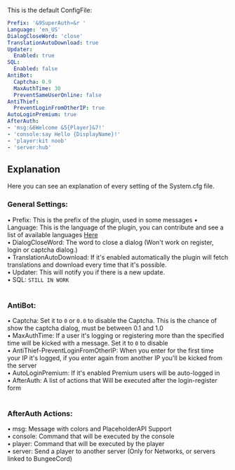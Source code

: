 This is the default ConfigFile:

```YAML
Prefix: '&9SuperAuth»&r '
Language: 'en_US'
DialogCloseWord: 'close'
TranslationAutoDownload: true
Updater:
  Enabled: true
SQL:
  Enabled: false
AntiBot:
  Captcha: 0.9
  MaxAuthTime: 30
  PreventSameUserOnline: false
AntiThief:
  PreventLoginFromOtherIP: true
AutoLoginPremium: true
AfterAuth:
- 'msg:&6Welcome &5{Player}&7!'
- 'console:say Hello {DisplayName}!'
- 'player:kit noob'
- 'server:hub'
```

## Explanation
Here you can see an explanation of every setting of the System.cfg file.
<br>
### General Settings:<br>
• Prefix: This is the prefix of the plugin, used in some messages
• Language: This is the language of the plugin, you can contribute and see a list of available languages [Here](https://github.com/TheProgramSrc/PluginsResources/tree/master/superauth)<br>
• DialogCloseWord: The word to close a dialog (Won't work on register, login or captcha dialog.)<br>
• TranslationAutoDownload: If it's enabled automatically the plugin will fetch translations and download every time that it's possible.<br>
• Updater: This will notify you if there is a new update.<br>
• SQL: `STILL IN WORK`<br>
<br>
### AntiBot:<br>
• Captcha: Set it to `0` or `0.0` to disable the Captcha. This is the chance of show the captcha dialog, must be between 0.1 and 1.0<br>
• MaxAuthTime: If a user it's logging or registering more than the specified time will be kicked with a message. Set it to `0` to disable<br>
• AntiThief-PreventLoginFromOtherIP: When you enter for the first time your IP it's logged, if you enter again from another IP you'll be kicked from the server<br>
• AutoLoginPremium: If it's enabled Premium users will be auto-logged in<br>
• AfterAuth: A list of actions that Will be executed after the login-register form<br>
<br>
### AfterAuth Actions:<br>
• msg: Message with colors and PlaceholderAPI Support<br>
• console: Command that will be executed by the console<br>
• player: Command that will be executed by the player<br>
• server: Send a player to another server (Only for Networks, or servers linked to BungeeCord)<br>